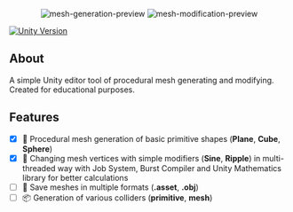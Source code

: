 <p align="center">
  <img alt="mesh-generation-preview" src="https://user-images.githubusercontent.com/37039414/195830909-304f7e21-fdc1-4bba-ac3a-9e94142a43e3.gif" />
  <img alt="mesh-modification-preview" src="https://user-images.githubusercontent.com/37039414/195833737-8cb0838c-a687-4821-88df-fe2e3981b668.gif" />
</p>

[![Unity Version](https://img.shields.io/badge/unity-2021.3%2B-blue)](https://unity3d.com/get-unity/download)

## About

A simple Unity editor tool of procedural mesh generating and modifying. Created for educational purposes.

## Features
- [x] 🔨 Procedural mesh generation of basic primitive shapes (**Plane**, **Cube**, **Sphere**)</br>
- [x] 🔧 Changing mesh vertices with simple modifiers (**Sine**, **Ripple**) in multi-threaded way with Job System, Burst Compiler and Unity Mathematics library for better calculations</br>
- [ ] 💾 Save meshes in multiple formats (**.asset**, **.obj**)</br>
- [ ] 📦 Generation of various colliders (**primitive**, **mesh**)</br>
